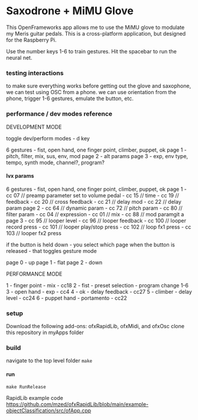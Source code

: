 # Saxodrone + MiMU Glove

This OpenFrameworks app allows me to use the MiMU glove to modulate my Meris guitar pedals.  This is a cross-platform application, but designed for the Raspberry Pi.

Use the number keys 1-6 to train gestures. Hit the spacebar to run the neural net.

### testing interactions

to make sure everything works before getting out the glove and saxophone, we can test using OSC from a phone.  we can use orientation from the phone, trigger 1-6 gestures, emulate the button, etc.  

### performance / dev modes reference

DEVELOPMENT MODE

toggle dev/perform modes - d key

6 gestures - fist, open hand, one finger point, climber, puppet, ok
page 1 - pitch, filter, mix, sus, env, mod
page 2 - alt params
page 3 - exp, env type, tempo, synth mode, channel?, program?

#### lvx params
6 gestures - fist, open hand, one finger point, climber, puppet, ok
page 1 
    - cc 07 // preamp parameter set to volume pedal
    - cc 15 // time
    - cc 19 // feedback
    - cc 20 // cross feedback
    - cc 21 // delay mod
    - cc 22 // delay param
page 2
    - cc 64 // dynamic param 
    - cc 72 // pitch param
    - cc 80 // filter param
    - cc 04 // expression
    - cc 01 // mix
    - cc 88 // mod paramgit a
page 3
    - cc 95 // looper level
    - cc 96 // looper feedback
    - cc 100 // looper record press
    - cc 101 // looper play/stop press
    - cc 102 // loop fx1 press
    - cc 103 // looper fx2 press


if the button is held down - you select which page
when the button is released - that toggles gesture mode

page 0 - up
page 1 - flat
page 2 - down

PERFORMANCE MODE  

1 - finger point - mix - cc18
2 - fist - preset selection - program change 1-6
3 - open hand - exp - cc4
4 - ok - delay feedback - cc27
5 - climber - delay level - cc24
6 - puppet hand - portamento - cc22



### setup

Download the following add-ons: ofxRapidLib, ofxMidi, and ofxOsc
clone this repository in myApps folder

### build

navigate to the top level folder
`make` 

#### run 

`make RunRelease`


RapidLib example code
https://github.com/mzed/ofxRapidLib/blob/main/example-objectClassification/src/ofApp.cpp

